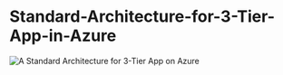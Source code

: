 # Standard-Architecture-for-3-Tier-App-in-Azure

![A Standard Architecture for 3-Tier App on Azure](https://user-images.githubusercontent.com/99427790/235115752-569cd73c-a4cf-4e1e-a9b1-2b0cf3d8929b.png)



